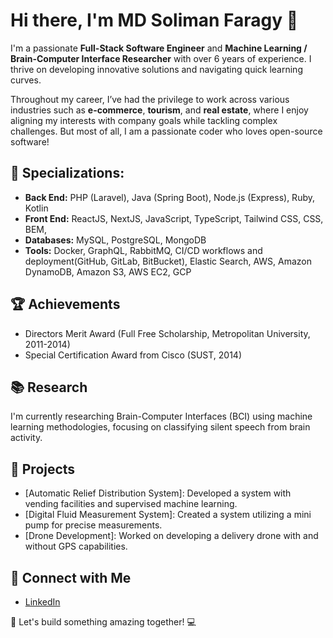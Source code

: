 # Hi there, I'm MD Soliman Faragy 👋

I'm a passionate **Full-Stack Software Engineer** and **Machine Learning / Brain-Computer Interface Researcher** with over 6 years of experience. I thrive on developing innovative solutions and navigating quick learning curves. 

Throughout my career, I’ve had the privilege to work across various industries such as **e-commerce**, **tourism**, and **real estate**, where I enjoy aligning my interests with company goals while tackling complex challenges. But most of all, I am a passionate coder who loves open-source software!

## 🌟 **Specializations**:
- **Back End:** PHP (Laravel), Java (Spring Boot), Node.js (Express), Ruby, Kotlin
- **Front End:** ReactJS, NextJS, JavaScript, TypeScript, Tailwind CSS, CSS, BEM, 
- **Databases:** MySQL, PostgreSQL, MongoDB
- **Tools:** Docker, GraphQL, RabbitMQ, CI/CD workflows and deployment(GitHub, GitLab, BitBucket), Elastic Search, AWS, Amazon DynamoDB, Amazon S3, AWS EC2, GCP


## 🏆 Achievements
- Directors Merit Award (Full Free Scholarship, Metropolitan University, 2011-2014)
- Special Certification Award from Cisco (SUST, 2014)

## 📚 Research
I'm currently researching Brain-Computer Interfaces (BCI) using machine learning methodologies, focusing on classifying silent speech from brain activity.

## 🌟 Projects
- [Automatic Relief Distribution System]: Developed a system with vending facilities and supervised machine learning.
- [Digital Fluid Measurement System]: Created a system utilizing a mini pump for precise measurements.
- [Drone Development]: Worked on developing a delivery drone with and without GPS capabilities.

## 🤝 Connect with Me
- <a href="https://www.linkedin.com/in/md-soliman-f-b3b3a347/">LinkedIn</a>

🚀 Let's build something amazing together! 💻
